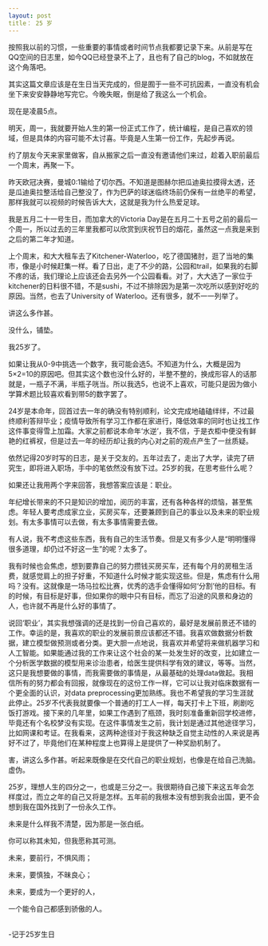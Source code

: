 ```yaml
---
layout: post
title： 25 岁
---
```


按照我以前的习惯，一些重要的事情或者时间节点我都要记录下来。从前是写在QQ空间的日志里，如今QQ已经登录不上了，且也有了自己的blog，不如就放在这个角落吧。

其实这篇文章应该是在生日当天完成的，但是囿于一些不可抗因素，一直没有机会坐下来安安静静地写完它。今晚失眠，倒是给了我这么一个机会。

现在是凌晨5点。

明天，周一，我就要开始人生的第一份正式工作了，统计编程，是自己喜欢的领域，但是具体的内容可能不太讨喜。毕竟是人生第一份工作，先起步再说。

约了朋友今天来家里做客，自从搬家之后一直没有邀请他们来过，趁着入职前最后一个周末，再聚一下。

昨天欧冠决赛，曼城0:1输给了切尔西。不知道是图赫尔把瓜迪奥拉摸得太透，还是瓜迪奥拉整活给自己整没了，作为巴萨的球迷临终场前仍保有一丝绝平的希望，那样我就可以视频的时候告诉大大，这就是我为什么热爱足球。

我是五月二十一号生日，而加拿大的Victoria Day是在五月二十五号之前的最后一个周一，所以过去的三年里我都可以欣赏到庆祝节日的烟花，虽然这一点我是来到之后的第二年才知道。

上个周末，和大大租车去了Kitchener-Waterloo，吃了德国猪肘，逛了当地的集市，像是小时候赶集一样。看了日出，走了不少的路，公园和trail，如果我的右脚不疼的话，我们理论上应该还会去另外一个公园看看。对了，大大选了一家位于kitchener的日料很不错，不是sushi，不过不排除因为是第一次吃所以感到好吃的原因。当然，也去了University of Waterloo。还有很多，就不一一列举了。

讲这么多作甚。

没什么，铺垫。

我25岁了。

如果让我从0-9中挑选一个数字，我可能会选5。不知道为什么，大概是因为5×2=10的原因吧。但其实这个数也没什么好的，半整不整的，换成形容人的话那就是，一瓶子不满，半瓶子咣当。所以我选5，也说不上喜欢，可能只是因为做小学算术题比较喜欢看到带5的数字罢了。

24岁是本命年，回首过去一年的确没有特别顺利，论文完成地磕磕绊绊，不过最终顺利答辩毕业；疫情导致所有学习工作都在家进行，降低效率的同时也让找工作这件事变得雪上加霜。大家之前都说本命年‘水逆’，我不信，于是衣柜中便没有鲜艳的红裤衩，但是过去一年的经历却让我的内心对之前的观点产生了一丝质疑。

依然记得20岁时写的日志，是关于交友的。五年过去了，走出了大学，读完了研究生，即将进入职场，手中的笔依然没有放下过。25岁的我，在思考些什么呢？

如果还让我用两个字来回答，我想答案应该是：职业。

年纪增长带来的不只是知识的增加，阅历的丰富，还有各种各样的烦恼，甚至焦虑。年轻人要考虑成家立业，买房买车，还要兼顾到自己的事业以及未来的职业规划。有太多事情可以去做，有太多事情需要去做。

有人说，我不考虑这些东西，我有自己的生活节奏。但是又有多少人是“明明懂得很多道理，却仍过不好这一生”的呢？太多了。

我有时候也会焦虑，想到要靠自己的努力攒钱买房买车，还有每个月的房租生活费，就感觉肩上的担子好重，不知道什么时候才能实现这些。但是，焦虑有什么用吗？没有。这就像是一场马拉松比赛，优秀的选手会懂得如何‘分割’他的目标。有的时候，有目标是好事，但如果你的眼中只有目标，而忘了沿途的风景和身边的人，也许就不再是什么好的事情了。

说回‘职业’，其实我想强调的还是找到一份自己喜欢的，最好是发展前景还不错的工作。幸运的是，我喜欢的职业的发展前景应该都还不错。我喜欢做数据分析数据，建立模型做预测或者分类。更大胆一点地说，我喜欢并希望将来做机器学习和人工智能。如果能通过我的工作来让这个社会的某一处发生好的改变，比如建立一个分析医学数据的模型用来诊治患者，给医生提供科学有效的建议，等等。当然，这只是我想要做的事情，而我需要做的事情是，从最基础的处理data做起。我相信所有的努力都会有回报，就像现在的这份工作一样，它可以让我对临床数据有一个更全面的认识，对data preprocessing更加熟练。我也不希望我的学习生涯就此停止。25岁不代表我就要像一个普通的打工人一样，每天打卡上下班，刷剧吃饭打游戏。接下来的几年里，如果工作遇到了瓶颈，我时刻准备重新回学校进修，毕竟还有个名校梦没有实现。在这件事情发生之前，我计划是通过其他途径学习，比如网课和考证。在我看来，这两种途径对于我这种缺乏自觉主动性的人来说是再好不过了，毕竟他们在某种程度上也算得上是提供了一种奖励机制了。

害，讲这么多作甚。听起来既像是在交代自己的职业规划，也像是在给自己洗脑。虚伪。

25岁，理想人生的四分之一，也或是三分之一。我很期待自己接下来这五年会怎样度过，而立之年的自己又将是怎样。五年前的我根本没有想到我会出国，更不会想到我在国外找到了一份永久工作。

未来是什么样我不清楚，因为那是一张白纸。

你可以称其未知，但我愿称其可测。

未来，要前行，不惧风雨；

未来，要慎独，不昧良心；

未来，要成为一个更好的人，

一个能令自己都感到骄傲的人。



</br>
-记于25岁生日






